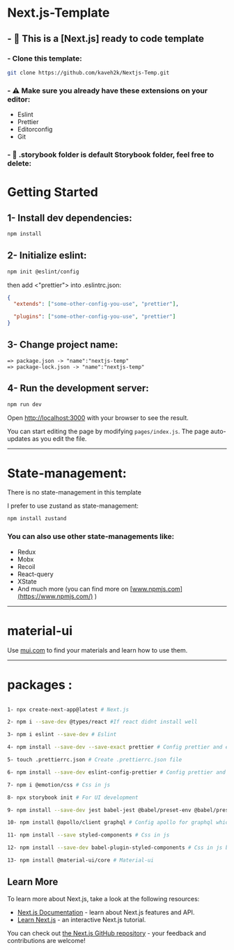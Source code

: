 # Next.js-Template

## - :floppy_disk: This is a [Next.js] ready to code template

### - Clone this template:

```bash
git clone https://github.com/kaveh2k/Nextjs-Temp.git
```

### - :warning: Make sure you already have these extensions on your editor:

- Eslint
- Prettier
- Editorconfig
- Git

### - :paperclip: .storybook folder is default Storybook folder, feel free to delete:

# Getting Started

## 1- Install dev dependencies:

```bash
npm install

```

## 2- Initialize eslint:

```bash
npm init @eslint/config

```

then add <"prettier"> into .eslintrc.json:

```json
{
  "extends": ["some-other-config-you-use", "prettier"],

  "plugins": ["some-other-config-you-use", "prettier"]
}
```

## 3- Change project name:

```
=> package.json -> "name":"nextjs-temp"
=> package-lock.json -> "name":"nextjs-temp"
```

## 4- Run the development server:

```bash
npm run dev

```

Open [http://localhost:3000](http://localhost:3000) with your browser to see the result.

You can start editing the page by modifying `pages/index.js`. The page auto-updates as you edit the file.

---

# State-management:

There is no state-management in this template

I prefer to use zustand as state-management:

```bash
npm install zustand

```

### You can also use other state-managements like:

- Redux
- Mobx
- Recoil
- React-query
- XState
- And much more (you can find more on [www.npmjs.com](https://www.npmjs.com/) )

---

# material-ui

Use [mui.com](https://mui.com/material-ui/) to find your materials and learn how to use them.

---

# packages :

```bash

1- npx create-next-app@latest # Next.js

2- npm i --save-dev @types/react #If react didnt install well

3- npm i eslint --save-dev # Eslint

4- npm install --save-dev --save-exact prettier # Config prettier and eslint on ur code

5- touch .prettierrc.json # Create .prettierrc.json file

6- npm install --save-dev eslint-config-prettier # Config prettier and eslint on ur code

7- npm i @emotion/css # Css in js

8- npx storybook init # For UI development

9- npm install --save-dev jest babel-jest @babel/preset-env @babel/preset-react react-test-renderer # Download and config testing system

10- npm install @apollo/client graphql # Config apollo for graphql which is a data query and manipulation language for APIs

11- npm install --save styled-components # Css in js

12- npm install --save-dev babel-plugin-styled-components # Css in js babel plugin

13- npm install @material-ui/core # Material-ui

```

## Learn More

To learn more about Next.js, take a look at the following resources:

- [Next.js Documentation](https://nextjs.org/docs) - learn about Next.js features and API.
- [Learn Next.js](https://nextjs.org/learn) - an interactive Next.js tutorial.

You can check out [the Next.js GitHub repository](https://github.com/vercel/next.js/) - your feedback and contributions are welcome!
